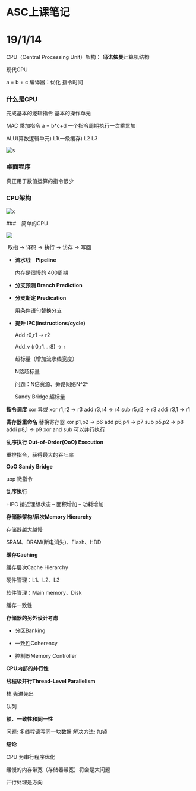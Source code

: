 # ASC上课笔记

# 19/1/14

CPU（Central Processing Unit）架构：  **冯诺依曼**计算机结构
<!-- more -->
现代CPU 



a = b + c  编译器：优化  指令时间

### 什么是CPU

完成基本的逻辑指令          基本的操作单元  

MAC 乘加指令   a = b*c+d  一个指令周期执行一次乘累加



ALU(算数逻辑单元)   L1(一级缓存)     L2    L3



![s](https://i.loli.net/2019/01/14/5c3beedc4f991.png)

### 桌面程序

真正用于数值运算的指令很少



### CPU架构

![x](https://i.loli.net/2019/01/14/5c3bf11987047.jpg)



###　简单的CPU

![](https://i.loli.net/2019/01/14/5c3bf1c1452f9.png)

​                                                          取指 → 译码 → 执行 → 访存 → 写回

* **流水线　Pipeline**

  内存是很慢的 400周期

* **分支预测 Branch Prediction**

* **分支断定 Predication**

  用条件语句替换分支

* **提升 IPC(instructions/cycle)**

  Add r0,r1 -> r2

  Add_v (r0,r1...r8) -> r 

  超标量（增加流水线宽度）

  N路超标量

  问题：N倍资源、旁路网络N^2^

  

   Sandy Bridge 超标量

**指令调度**
xor 异或
xor r1,r2 -> r3
add r3,r4 -> r4
sub r5,r2 -> r3
addi r3,1 -> r1

**寄存器重命名**  替换寄存器
xor p1,p2 -> p6
add p6,p4 -> p7
sub p5,p2 -> p8
addi p8,1 -> p9
xor and sub 可以并行执行



**乱序执行 Out-of-Order(OoO) Execution**

重排指令，获得最大的吞吐率

**OoO Sandy Bridge**

μop 微指令

**乱序执行**

+IPC 接近理想状态
– 面积增加
– 功耗增加

**存储器架构/层次Memory Hierarchy**

存储器越大越慢

SRAM、DRAM(断电消失)、Flash、HDD

**缓存Caching**

缓存层次Cache Hierarchy

硬件管理：L1、L2、L3

软件管理：Main memory、Disk

缓存一致性

**存储器的另外设计考虑**

* 分区Banking

* 一致性Coherency

* 控制器Memory Controller

**CPU内部的并行性**



**线程级并行Thread-Level Parallelism**

栈 先进先出

队列 

**锁、一致性和同一性**

问题: 多线程读写同一块数据
解决方法: 加锁



**结论**

CPU 为串行程序优化

缓慢的内存带宽（存储器带宽）将会是大问题

并行处理是方向

